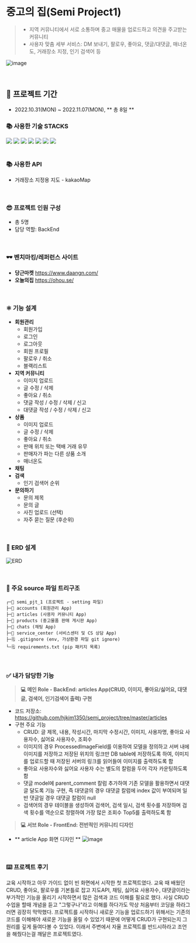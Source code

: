 # 중고의 집(Semi Project1)
> - 지역 커뮤니티에서 서로 소통하며 중고 매물을 업로드하고 의견을 주고받는 커뮤니티
> - 사용자 맞춤 세부 서비스: DM 보내기, 팔로우, 좋아요, 댓글/대댓글, 매너온도, 거래장소 지정, 인기 검색어 등

![image](https://user-images.githubusercontent.com/108647811/218964833-5d816153-6171-42d9-92d3-ba7cb88b2e3d.png)

<br>

## 🔨 프로젝트 기간
- 2022.10.31(MON) ~ 2022.11.07(MON), ** 총 8일 **

<div>
    <h3>📚 사용한 기술 STACKS</h3>
    <img src="https://img.shields.io/badge/python-3776AB?style=for-the-badge&logo=python&logoColor=white">
    <img src="https://img.shields.io/badge/html5-E34F26?style=for-the-badge&logo=html5&logoColor=white">
    <img src="https://img.shields.io/badge/css-1572B6?style=for-the-badge&logo=css3&logoColor=white">
    <img src="https://img.shields.io/badge/javascript-F7DF1E?style=for-the-badge&logo=javascript&logoColor=black">
<img src="https://img.shields.io/badge/github-181717?style=for-the-badge&logo=github&logoColor=white">
    <img src="https://img.shields.io/badge/bootstrap-7952B3?style=for-the-badge&logo=bootstrap&logoColor=white">
    <img src="https://img.shields.io/badge/django-092E20?style=for-the-badge&logo=django&logoColor=white">
</div>

<br>

### 📚 사용한 API

- 거래장소 지정용 지도 - kakaoMap

<br>

### 😎 프로젝트 인원 구성
- 총 5명
- 담당 역할: BackEnd

<br>

### 🕶️ 벤치마킹/레퍼런스 사이트

- **당근마켓** https://www.daangn.com/
- **오늘의집** https://ohou.se/

<br>

### ⚛️ 기능 설계

- **회원관리**
  - 회원가입
  - 로그인
  - 로그아웃
  - 회원 프로필
  - 팔로우 / 취소
  - 블랙리스트
- **지역 커뮤니티**
  - 이미지 업로드
  - 글 수정 / 삭제
  - 좋아요 / 취소
  - 댓글 작성 / 수정 / 삭제 / 신고
  - 대댓글 작성 / 수정 / 삭제 / 신고
- **상품**
  - 이미지 업로드
  - 글 수정 / 삭제
  - 좋아요 / 취소
  - 판매 위치 또는 택배 거래 유무
  - 판매자가 파는 다른 상품 소개
  - 매너온도
- **채팅**
- **검색**
  - 인기 검색어 순위
- **문의하기**
  - 문의 제목
  - 문의 글
  - 사진 업로드 (선택)
  - 자주 묻는 질문 (후순위)

<br>

### 📱 ERD 설계
![ERD](README.assets/ERD.png)

<br>

### 📁 주요 source 파일 트리구조

```text
┌─📁 semi_pjt_1 (프로젝트 - setting 파일)
├─📁 accounts (회원관리 App)
├─📁 articles (사용자 커뮤니티 App)
├─📁 products (중고물품 판매 게시판 App)
├─📁 chats (채팅 App)
├─📁 service_center (서비스센터 및 CS 상담 App)
├─🗒️ .gitignore (env, 가상환경 파일 git ignore)
└─🗒️ requirements.txt (pip 패키지 목록)
```

<br>

### ✅ 내가 담당한 기능

> **💻 메인 Role - BackEnd: articles App(CRUD, 이미지, 좋아요/싫어요, 대댓글, 검색어, 인기검색어 출력) 구현**
- 코드 저장소: https://github.com/hjkim1350/semi_project/tree/master/articles
- 구현 주요 기능
  - CRUD: 글 제목, 내용, 작성시간, 마지막 수정시간, 이미지, 사용자명, 좋아요 사용자수, 싫어요 사용자수, 조회수
  - 이미지의 경우 ProcessedImageField를 이용하여 모델을 정의하고 서버 내에 이미지를 저장하고 저장된 위치의 링크만 DB table에 저장하도록 하여, 이미지를 업로드할 때 저장된 서버의 링크를 읽어들여 이미지를 출력하도록 함
  - 좋아요 사용자수와 싫어요 사용자 수는 별도의 칼럼을 두어 각자 카운팅하도록 함
  - 댓글 model에 parent_comment 칼럼 추가하여 기존 모델을 활용하면서 대댓글 달도록 기능 구현, 즉 대댓글의 경우 대댓글 칼럼에 index 값이 부여되며 일반 댓글일 경우 대댓글 칼럼이 null
  - 검색어의 경우 테이블을 생성하여 검색어, 검색 일시, 검색 횟수를 저장하며 검색 횟수를 역순으로 정렬하여 가장 많은 조회수 Top5를 출력하도록 함


> **💻 서브 Role - FrontEnd: 전반적인 커뮤니티 디자인**
- ** article App 화면 디자인 **
![image](https://user-images.githubusercontent.com/108647811/218971994-297db4ee-ed43-42d9-acc6-b7ca94bfc6c4.png)

<br>

### ⌨️ 프로젝트 후기
교육 시작하고 아무 가이드 없이 빈 화면에서 시작한 첫 프로젝트였다. 교육 때 배웠던 CRUD, 좋아요, 팔로우를 기본틀로 잡고 지도API, 채팅, 싫어요 사용자수, 대댓글이라는 부가적인 기능을 올리기 시작하면서 많은 검색과 코드 이해를 필요로 했다. 사실 CRUD 수업을 할때 개념을 듣고 "그렇구나"라고 이해를 하다가도 막상 처음부터 코딩을 하라그러면 굉장히 막막했다. 프로젝트를 시작하니 새로운 기능을 업로드하기 위해서는 기존의 코드를 이해해야 새로운 기능을 올릴 수 있었기 때문에 어떻게 CRUD가 구현되는지 그 원리를 깊게 들여다볼 수 있었다. 이래서 주변에서 자율 프로젝트를 반드시하라고 조언을 해줬다는걸 깨달은 프로젝트였다.
